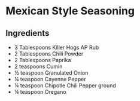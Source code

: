 # Mexican Style Seasoning

## Ingredients

* 3 Tablespoons Killer Hogs AP Rub
* 2 Tablespoons Chili Powder
* 2 Tablespoons Paprika
* 2 teaspoons Cumin
* ½ teaspoon Granulated Onion
* ¼ teaspoon Cayenne Pepper
* ¼ teaspoon Chipotle Chili Pepper ground
* ¼ teaspoon Oregano